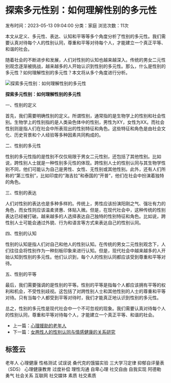 # 探索多元性别：如何理解性别的多元性

发布时间：2023-05-13 09:04:00
分类：家庭
浏览次数：11次

本文从定义、多元性、表达、认知和平等等多个角度分析了性别的多元性。我们需要认真对待每个人的性别认同，尊重和平等对待每个人，才能建立一个真正平等、和谐的社会。

随着社会的不断进步和发展，人们对性别的认知也越来越深入。传统的男女二元性别观念逐渐被挑战，越来越多的人开始认识到性别的多元性。那么，什么是性别的多元性？如何理解性别的多元性？本文将从多个角度进行分析。

![探索多元性别：如何理解性别的多元性](/d/file/2023-10-23/959455e908ea6ed5695e21a98fe477b6.png)

**探索多元性别：如何理解性别的多元性**

一、性别的定义

首先，我们需要明确性别的定义。所谓性别，通常指的是生物学上的性别和社会性别。生物学上的性别指的是人类染色体中的性别，男性为XY，女性为XX。而社会性别则是指人们在社会中所表现出的性别特征和角色。这些特征和角色是由社会文化、历史背景和个人经验等多种因素共同构成的。

二、性别的多元性

性别的多元性指的是性别不仅仅局限于男女二元性别，还包括了其他性别。比如说，跨性别人士就是一种性别多元性的体现。跨性别人士的性别认同与其生物学性别不同，他们可能认为自己是男性、女性、无性别或其他性别。此外，还有人们所称的“第三性别”，比如印度的“海吉拉”和泰国的“开普”，他们在社会中扮演着独特的角色。

三、性别的表达

人们对性别的表达也是多种多样的。传统上，男性应该扮演阳刚之气、强壮有力的角色，而女性则应该温柔贤惠、体贴入微。但是，在现代社会中，这种传统的性别表达已经被打破。越来越多的人选择表达自己独特的性别特征和角色。比如说，跨性别人士可能会通过外貌、行为和语言等方式来表达自己的性别认同。

四、性别的认知

性别的认知是指人们对自己和他人的性别认知。在传统的男女二元性别观念下，人们往往会将性别作为一种刻板印象来进行认知。但是，现代社会中越来越多的人开始认知到性别的多元性。他们认识到，每个人的性别认同都应该受到尊重和平等对待。

五、性别的平等

最后，我们需要强调的是性别的平等。性别的平等是指每个人都应该拥有平等的权利和机会，不受性别歧视。这包括了对跨性别人士和其他性别的人士的尊重和平等对待。只有当每个人都受到平等对待时，我们才能真正地认识到性别的多元性。

总之，性别的多元性是现代社会中一个不可忽视的现象。我们需要认真对待每个人的性别认同，尊重和平等对待每个人，才能建立一个真正平等、和谐的社会。

-   上一篇：[心理援助的老年人](/zhishi/jiating/2023-10-23/64062.html)
-   下一篇：[女两性人的性别认同与情感健康的关系研究](/zhishi/jiating/2023-10-23/64064.html)

## 标签云

老年人 心理健康 性格测试 试误说 桑代克的饿猫实验 三大学习定律 抑郁自评量表（SDS） 心理健康教育 过度补偿 理性沟通 自卑心理 社交自由 自我实现 阿德勒 勇气 社会关系 互联网 社交媒体 素质 社交素质
